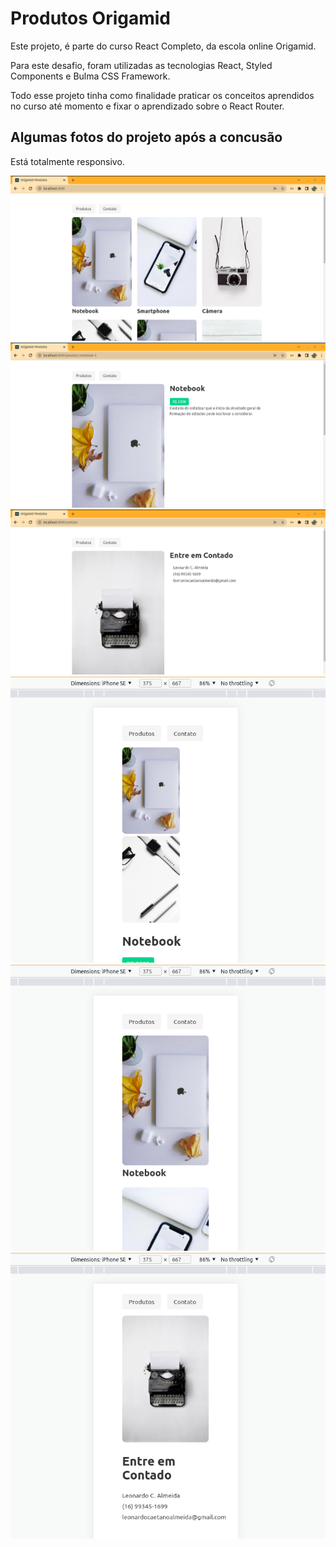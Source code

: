 # Produtos Origamid
Este projeto, é parte do curso React Completo, da escola online Origamid.

Para este desafio, foram utilizadas as tecnologias React, Styled Components e Bulma CSS Framework.

Todo esse projeto tinha como finalidade praticar os conceitos aprendidos no curso até momento e fixar o aprendizado sobre o React Router.

## Algumas fotos do projeto após a concusão

Está totalmente responsivo.

![Foto01](https://github.com/leocalmeida/origamid-react-projeto-produtos/blob/main/public/fotos_do_projeto/site01.png)
![Foto02](https://github.com/leocalmeida/origamid-react-projeto-produtos/blob/main/public/fotos_do_projeto/site02.png)
![Foto03](https://github.com/leocalmeida/origamid-react-projeto-produtos/blob/main/public/fotos_do_projeto/site03.png)
![Foto04](https://github.com/leocalmeida/origamid-react-projeto-produtos/blob/main/public/fotos_do_projeto/site04.png)
![Foto05](https://github.com/leocalmeida/origamid-react-projeto-produtos/blob/main/public/fotos_do_projeto/site05.png)
![Foto06](https://github.com/leocalmeida/origamid-react-projeto-produtos/blob/main/public/fotos_do_projeto/site06.png)
